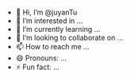 - 👋 Hi, I’m @juyanTu
- 👀 I’m interested in ...
- 🌱 I’m currently learning ...
- 💞️ I’m looking to collaborate on ...
- 📫 How to reach me ...
- 😄 Pronouns: ...
- ⚡ Fun fact: ...

<!---
juyanTu/juyanTu is a ✨ special ✨ repository because its `README.md` (this file) appears on your GitHub profile.
You can click the Preview link to take a look at your changes.
--->
